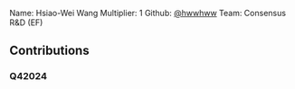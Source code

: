 Name: Hsiao-Wei Wang
Multiplier: 1
Github: [@hwwhww](https://github.com/hwwhww)
Team: Consensus R&D (EF)

## Contributions
### Q42024

